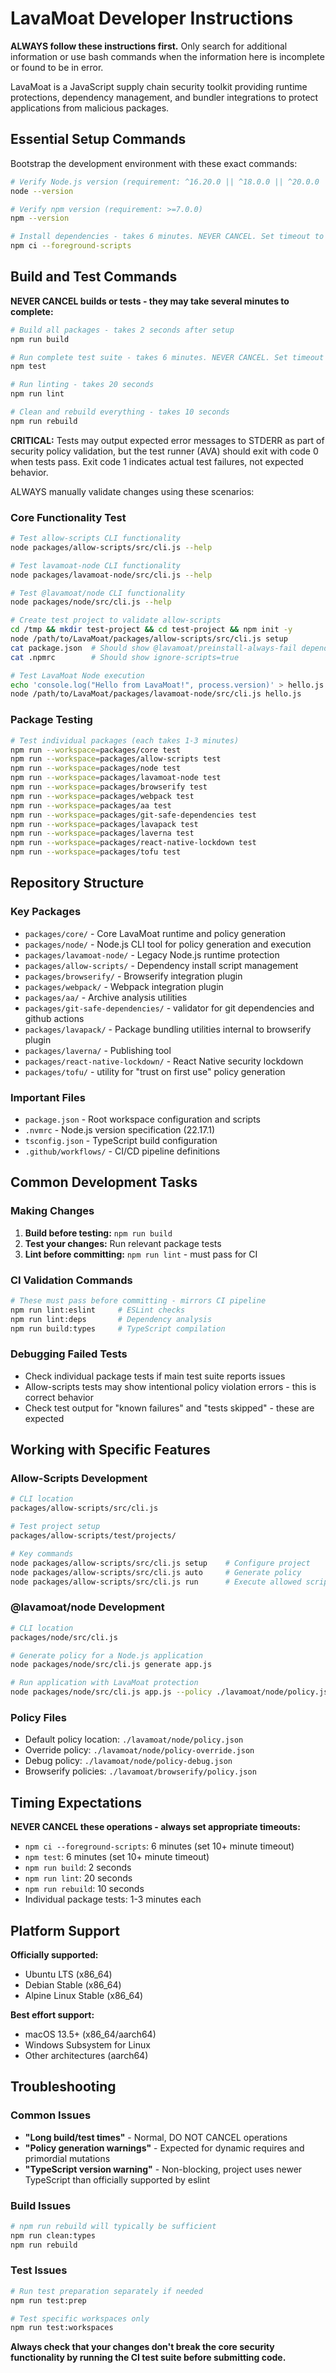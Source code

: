 # LavaMoat Developer Instructions

**ALWAYS follow these instructions first.** Only search for additional information or use bash commands when the information here is incomplete or found to be in error.

LavaMoat is a JavaScript supply chain security toolkit providing runtime protections, dependency management, and bundler integrations to protect applications from malicious packages.

## Essential Setup Commands

Bootstrap the development environment with these exact commands:

```bash
# Verify Node.js version (requirement: ^16.20.0 || ^18.0.0 || ^20.0.0 || ^22.0.0 || ^24.0.0)
node --version

# Verify npm version (requirement: >=7.0.0)
npm --version

# Install dependencies - takes 6 minutes. NEVER CANCEL. Set timeout to 10+ minutes.
npm ci --foreground-scripts
```

## Build and Test Commands

**NEVER CANCEL builds or tests - they may take several minutes to complete:**

```bash
# Build all packages - takes 2 seconds after setup
npm run build

# Run complete test suite - takes 6 minutes. NEVER CANCEL. Set timeout to 10+ minutes.
npm test

# Run linting - takes 20 seconds
npm run lint

# Clean and rebuild everything - takes 10 seconds
npm run rebuild
```

**CRITICAL:** Tests may output expected error messages to STDERR as part of security policy validation, but the test runner (AVA) should exit with code 0 when tests pass. Exit code 1 indicates actual test failures, not expected behavior.

ALWAYS manually validate changes using these scenarios:

### Core Functionality Test

```bash
# Test allow-scripts CLI functionality
node packages/allow-scripts/src/cli.js --help

# Test lavamoat-node CLI functionality
node packages/lavamoat-node/src/cli.js --help

# Test @lavamoat/node CLI functionality
node packages/node/src/cli.js --help

# Create test project to validate allow-scripts
cd /tmp && mkdir test-project && cd test-project && npm init -y
node /path/to/LavaMoat/packages/allow-scripts/src/cli.js setup
cat package.json  # Should show @lavamoat/preinstall-always-fail dependency
cat .npmrc        # Should show ignore-scripts=true

# Test LavaMoat Node execution
echo 'console.log("Hello from LavaMoat!", process.version)' > hello.js
node /path/to/LavaMoat/packages/lavamoat-node/src/cli.js hello.js
```

### Package Testing

```bash
# Test individual packages (each takes 1-3 minutes)
npm run --workspace=packages/core test
npm run --workspace=packages/allow-scripts test
npm run --workspace=packages/node test
npm run --workspace=packages/lavamoat-node test
npm run --workspace=packages/browserify test
npm run --workspace=packages/webpack test
npm run --workspace=packages/aa test
npm run --workspace=packages/git-safe-dependencies test
npm run --workspace=packages/lavapack test
npm run --workspace=packages/laverna test
npm run --workspace=packages/react-native-lockdown test
npm run --workspace=packages/tofu test
```

## Repository Structure

### Key Packages

- `packages/core/` - Core LavaMoat runtime and policy generation
- `packages/node/` - Node.js CLI tool for policy generation and execution
- `packages/lavamoat-node/` - Legacy Node.js runtime protection
- `packages/allow-scripts/` - Dependency install script management
- `packages/browserify/` - Browserify integration plugin
- `packages/webpack/` - Webpack integration plugin
- `packages/aa/` - Archive analysis utilities
- `packages/git-safe-dependencies/` - validator for git dependencies and github actions
- `packages/lavapack/` - Package bundling utilities internal to browserify plugin
- `packages/laverna/` - Publishing tool
- `packages/react-native-lockdown/` - React Native security lockdown
- `packages/tofu/` - utility for "trust on first use" policy generation

### Important Files

- `package.json` - Root workspace configuration and scripts
- `.nvmrc` - Node.js version specification (22.17.1)
- `tsconfig.json` - TypeScript build configuration
- `.github/workflows/` - CI/CD pipeline definitions

## Common Development Tasks

### Making Changes

1. **Build before testing:** `npm run build`
2. **Test your changes:** Run relevant package tests
3. **Lint before committing:** `npm run lint` - must pass for CI

### CI Validation Commands

```bash
# These must pass before committing - mirrors CI pipeline
npm run lint:eslint     # ESLint checks
npm run lint:deps       # Dependency analysis
npm run build:types     # TypeScript compilation
```

### Debugging Failed Tests

- Check individual package tests if main test suite reports issues
- Allow-scripts tests may show intentional policy violation errors - this is correct behavior
- Check test output for "known failures" and "tests skipped" - these are expected

## Working with Specific Features

### Allow-Scripts Development

```bash
# CLI location
packages/allow-scripts/src/cli.js

# Test project setup
packages/allow-scripts/test/projects/

# Key commands
node packages/allow-scripts/src/cli.js setup    # Configure project
node packages/allow-scripts/src/cli.js auto     # Generate policy
node packages/allow-scripts/src/cli.js run      # Execute allowed scripts
```

### @lavamoat/node Development

```bash
# CLI location
packages/node/src/cli.js

# Generate policy for a Node.js application
node packages/node/src/cli.js generate app.js

# Run application with LavaMoat protection
node packages/node/src/cli.js app.js --policy ./lavamoat/node/policy.json
```

### Policy Files

- Default policy location: `./lavamoat/node/policy.json`
- Override policy: `./lavamoat/node/policy-override.json`
- Debug policy: `./lavamoat/node/policy-debug.json`
- Browserify policies: `./lavamoat/browserify/policy.json`

## Timing Expectations

**NEVER CANCEL these operations - always set appropriate timeouts:**

- `npm ci --foreground-scripts`: 6 minutes (set 10+ minute timeout)
- `npm test`: 6 minutes (set 10+ minute timeout)
- `npm run build`: 2 seconds
- `npm run lint`: 20 seconds
- `npm run rebuild`: 10 seconds
- Individual package tests: 1-3 minutes each

## Platform Support

**Officially supported:**

- Ubuntu LTS (x86_64)
- Debian Stable (x86_64)
- Alpine Linux Stable (x86_64)

**Best effort support:**

- macOS 13.5+ (x86_64/aarch64)
- Windows Subsystem for Linux
- Other architectures (aarch64)

## Troubleshooting

### Common Issues

- **"Long build/test times"** - Normal, DO NOT CANCEL operations
- **"Policy generation warnings"** - Expected for dynamic requires and primordial mutations
- **"TypeScript version warning"** - Non-blocking, project uses newer TypeScript than officially supported by eslint

### Build Issues

```bash
# npm run rebuild will typically be sufficient
npm run clean:types
npm run rebuild
```

### Test Issues

```bash
# Run test preparation separately if needed
npm run test:prep

# Test specific workspaces only
npm run test:workspaces
```

**Always check that your changes don't break the core security functionality by running the CI test suite before submitting code.**

